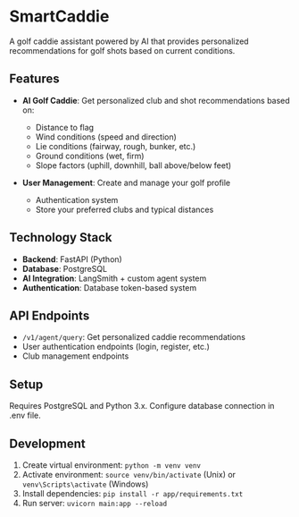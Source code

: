 # SmartCaddie

A golf caddie assistant powered by AI that provides personalized recommendations for golf shots based on current conditions.

## Features

- **AI Golf Caddie**: Get personalized club and shot recommendations based on:
  - Distance to flag
  - Wind conditions (speed and direction)
  - Lie conditions (fairway, rough, bunker, etc.)
  - Ground conditions (wet, firm)
  - Slope factors (uphill, downhill, ball above/below feet)

- **User Management**: Create and manage your golf profile
  - Authentication system
  - Store your preferred clubs and typical distances

## Technology Stack

- **Backend**: FastAPI (Python)
- **Database**: PostgreSQL
- **AI Integration**: LangSmith + custom agent system
- **Authentication**: Database token-based system

## API Endpoints

- `/v1/agent/query`: Get personalized caddie recommendations
- User authentication endpoints (login, register, etc.)
- Club management endpoints

## Setup

Requires PostgreSQL and Python 3.x. Configure database connection in .env file.

## Development

1. Create virtual environment: `python -m venv venv`
2. Activate environment: `source venv/bin/activate` (Unix) or `venv\Scripts\activate` (Windows)
3. Install dependencies: `pip install -r app/requirements.txt`
4. Run server: `uvicorn main:app --reload`
